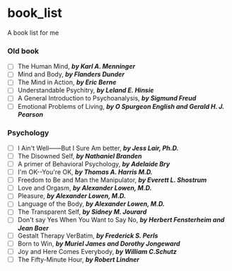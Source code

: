 # book_list
A book list for me

### Old book
- [ ] The Human Mind, ***by Karl A. Menninger***
- [ ] Mind and Body, ***by Flanders Dunder***
- [ ] The Mind in Action, ***by Eric Berne***
- [ ] Understandable Psychitry, ***by Leland E. Hinsie***
- [ ] A General Introduction to Psychoanalysis, ***by Sigmund Freud***
- [ ] Emotional Problems of Living, ***by O Spurgeon English and Gerald H. J. Pearson***

### Psychology
- [ ] I Ain't Well——But I Sure Am better, ***by Jess Lair, Ph.D.***
- [ ] The Disowned Self, ***by Nathaniel Branden***
- [ ] A primer of Behavioral Psychology, ***by Adelaide Bry***
- [ ] I'm OK--You're OK, ***by Thomas A. Harris M.D.***
- [ ] Freedom to Be and Man the Manipulator, ***by Everett L. Shostrum***
- [ ] Love and Orgasm, ***by Alexander Lowen, M.D.***
- [ ] Pleasure, ***by Alexander Lowen, M.D.***
- [ ] Language of the Body, ***by Alexander Lowen, M.D.***
- [ ] The Transparent Self, ***by Sidney M. Jourard***
- [ ] Don't say Yes When You Want to Say No, ***by Herbert Fensterheim and Jean Baer***
- [ ] Gestalt Therapy VerBatim, ***by Frederick S. Perls***
- [ ] Born to Win, ***by Muriel James and Dorothy Jongeward***
- [ ] Joy and Here Comes Everybody, ***by William C.Schutz***
- [ ] The Fifty-Minute Hour, ***by Robert Lindner***
